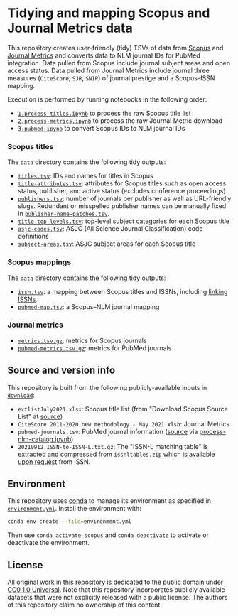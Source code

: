 # Tidying and mapping Scopus and Journal Metrics data

This repository creates user-friendly (tidy) TSVs of data from [Scopus](https://www.elsevier.com/solutions/scopus/content) and [Journal Metrics](http://www.journalmetrics.com/values.php) and converts data to NLM journal IDs for PubMed integration. Data pulled from Scopus include journal subject areas and open access status. Data pulled from Journal Metrics include journal three measures (`CiteScore`, `SJR`, `SNIP`) of journal prestige and a Scopus–ISSN mapping.

Execution is performed by running notebooks in the following order:

+ [`1.process-titles.ipynb`](1.process-titles.ipynb) to process the raw Scopus title list
+ [`2.process-metrics.ipynb`](2.process-metrics.ipynb) to process the raw Journal Metric download
+ [`3.pubmed.ipynb`](3.pubmed.ipynb) to convert Scopus IDs to NLM journal IDs

### Scopus titles

The `data` directory contains the following tidy outputs:

+ [`titles.tsv`](data/titles.tsv): IDs and names for titles in Scopus
+ [`title-attributes.tsv`](data/title-attributes.tsv): attributes for Scopus titles such as open access status, publisher, and active status (excludes conference proceedings)
+ [`publishers.tsv`](data/publishers.tsv): number of journals per publisher as well as URL-friendly slugs. Redundant or misspelled publisher names can be manually fixed in [`publisher-name-patches.tsv`](data/publisher-name-patches.tsv).
+ [`title-top-levels.tsv`](data/title-top-levels.tsv): top-level subject categories for each Scopus title
+ [`asjc-codes.tsv`](data/asjc-codes.tsv): ASJC (All Science Journal Classification) code definitions
+ [`subject-areas.tsv`](data/subject-areas.tsv): ASJC subject areas for each Scopus title

### Scopus mappings

The `data` directory contains the following tidy outputs:

+ [`issn.tsv`](data/issn.tsv): a mapping between Scopus titles and ISSNs, including [linking ISSNs](https://github.com/dhimmel/scopus/issues/7).
+ [`pubmed-map.tsv`](data/pubmed-map.tsv): a Scopus–NLM journal mapping

### Journal metrics

+ [`metrics.tsv.gz`](data/metrics.tsv.gz): metrics for Scopus journals
+ [`pubmed-metrics.tsv.gz`](data/pubmed-metrics.tsv.gz): metrics for PubMed journals

## Source and version info

This repository is built from the following publicly-available inputs in [`download`](download):

+ `extlistJuly2021.xlsx`:
  Scopus title list (from "Download Scopus Source List" at [source](https://www.scopus.com/sources))
+ `CiteScore 2011-2020 new methodology - May 2021.xlsb`:
  Journal Metrics
+ `pubmed-journals.tsv`:
  PubMed journal information ([source](https://github.com/dhimmel/delays/blob/master/data/pubmed-journals.tsv) via [process-nlm-catalog.ipynb](https://github.com/dhimmel/delays/blob/4f541e0818322d86365f56671c9634c111eaf8c4/process-nlm-catalog.ipynb))
+ `20210912.ISSN-to-ISSN-L.txt.gz`:
  The "ISSN-L matching table" is extracted and compressed from `issnltables.zip` which is available [upon request](http://www.issn.org/services/online-services/access-to-issn-l-table/) from ISSN.

## Environment

This repository uses [conda](http://conda.pydata.org/docs/) to manage its environment as specified in [`environment.yml`](environment.yml).
Install the environment with:

```sh
conda env create --file=environment.yml
```

Then use `conda activate scopus` and `conda deactivate` to activate or deactivate the environment.

## License

All original work in this repository is dedicated to the public domain under [CC0 1.0 Universal](https://creativecommons.org/publicdomain/zero/1.0/legalcode).
Note that this repository incorporates publicly available datasets that were not explicitly released with a public license.
The authors of this repository claim no ownership of this content.
